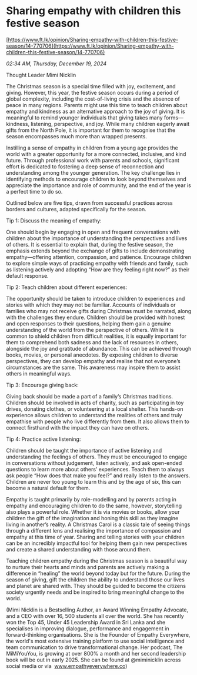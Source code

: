 # Sharing empathy with children this festive season

[https://www.ft.lk/opinion/Sharing-empathy-with-children-this-festive-season/14-770706](https://www.ft.lk/opinion/Sharing-empathy-with-children-this-festive-season/14-770706)

*02:34 AM, Thursday, December 19, 2024*

Thought Leader Mimi Nicklin

The Christmas season is a special time filled with joy, excitement, and giving. However, this year, the festive season occurs during a period of global complexity, including the cost-of-living crisis and the absence of peace in many regions. Parents might use this time to teach children about empathy and kindness as an alternative approach to the joy of giving. It is meaningful to remind younger individuals that giving takes many forms—kindness, listening, perspective, and joy. While many children eagerly await gifts from the North Pole, it is important for them to recognise that the season encompasses much more than wrapped presents.

Instilling a sense of empathy in children from a young age provides the world with a greater opportunity for a more connected, inclusive, and kind future. Through professional work with parents and schools, significant effort is dedicated to fostering a deep sense of reconnection and understanding among the younger generation. The key challenge lies in identifying methods to encourage children to look beyond themselves and appreciate the importance and role of community, and the end of the year is a perfect time to do so.

Outlined below are five tips, drawn from successful practices across borders and cultures, adapted specifically for the season.

Tip 1: Discuss the meaning of empathy:

One should begin by engaging in open and frequent conversations with children about the importance of understanding the perspectives and lives of others. It is essential to explain that, during the festive season, the emphasis extends beyond the exchange of gifts to include demonstrating empathy—offering attention, compassion, and patience. Encourage children to explore simple ways of practicing empathy with friends and family, such as listening actively and adopting “How are they feeling right now?” as their default response.

Tip 2: Teach children about different experiences:

The opportunity should be taken to introduce children to experiences and stories with which they may not be familiar. Accounts of individuals or families who may not receive gifts during Christmas must be narrated, along with the challenges they endure. Children should be provided with honest and open responses to their questions, helping them gain a genuine understanding of the world from the perspective of others. While it is common to shield children from difficult realities, it is equally important for them to comprehend both sadness and the lack of resources in others, alongside the joy and gratitude of abundance. This can be achieved through books, movies, or personal anecdotes. By exposing children to diverse perspectives, they can develop empathy and realise that not everyone’s circumstances are the same. This awareness may inspire them to assist others in meaningful ways.

Tip 3: Encourage giving back:

Giving back should be made a part of a family’s Christmas traditions. Children should be involved in acts of charity, such as participating in toy drives, donating clothes, or volunteering at a local shelter. This hands-on experience allows children to understand the realities of others and truly empathise with people who live differently from them. It also allows them to connect firsthand with the impact they can have on others.

Tip 4: Practice active listening:

Children should be taught the importance of active listening and understanding the feelings of others. They must be encouraged to engage in conversations without judgement, listen actively, and ask open-ended questions to learn more about others’ experiences. Teach them to always ask people “How does that make you feel?” and really listen to the answers. Children are never too young to learn this and by the age of six, this can become a natural default for them.

Empathy is taught primarily by role-modelling and by parents acting in empathy and encouraging children to do the same, however, storytelling also plays a powerful role. Whether it is via movies or books, allow your children the gift of the imagination and honing this skill as they imagine living in another’s reality. A Christmas Carol is a classic tale of seeing things through a different lens and realising the importance of compassion and empathy at this time of year. Sharing and telling stories with your children can be an incredibly impactful tool for helping them gain new perspectives and create a shared understanding with those around them.

Teaching children empathy during the Christmas season is a beautiful way to nurture their hearts and minds and parents are actively making a difference in “healing” the world beyond today but for the future. During the season of giving, gift the children the ability to understand those our lives and planet are shared with. They should be guided to become the citizens society urgently needs and be inspired to bring meaningful change to the world.

(Mimi Nicklin is a Bestselling Author, an Award Winning Empathy Advocate, and a CEO with over 16, 500 students all over the world. She has recently won the Top 45, Under 45 Leadership Award in Sri Lanka and she specialises in improving dialogue, performance and engagement in forward-thinking organisations. She is the Founder of Empathy Everywhere, the world's most extensive training platform to use social intelligence and team communication to drive transformational change. Her podcast, The MiMiYouYou, is growing at over 800% a month and her second leadership book will be out in early 2025. She can be found at @miminicklin across social media or via  www.empathyeverywhere.co)

